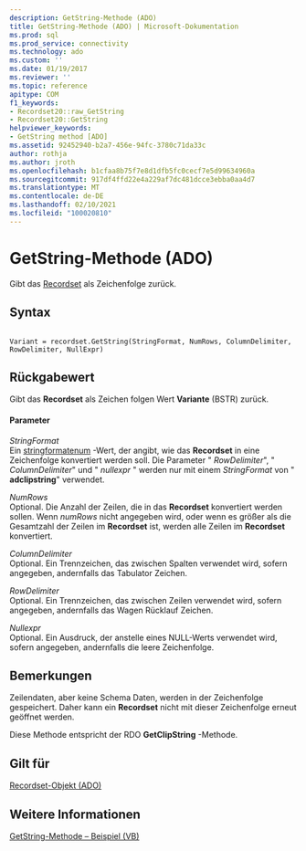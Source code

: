 ```yaml
---
description: GetString-Methode (ADO)
title: GetString-Methode (ADO) | Microsoft-Dokumentation
ms.prod: sql
ms.prod_service: connectivity
ms.technology: ado
ms.custom: ''
ms.date: 01/19/2017
ms.reviewer: ''
ms.topic: reference
apitype: COM
f1_keywords:
- Recordset20::raw_GetString
- Recordset20::GetString
helpviewer_keywords:
- GetString method [ADO]
ms.assetid: 92452940-b2a7-456e-94fc-3780c71da33c
author: rothja
ms.author: jroth
ms.openlocfilehash: b1cfaa8b75f7e8d1dfb5fc0cecf7e5d99634960a
ms.sourcegitcommit: 917df4ffd22e4a229af7dc481dcce3ebba0aa4d7
ms.translationtype: MT
ms.contentlocale: de-DE
ms.lasthandoff: 02/10/2021
ms.locfileid: "100020810"
---
```

# <a name="getstring-method-ado"></a>GetString-Methode (ADO)
Gibt das [Recordset](./recordset-object-ado.md) als Zeichenfolge zurück.  
  
## <a name="syntax"></a>Syntax  
  
```  
  
Variant = recordset.GetString(StringFormat, NumRows, ColumnDelimiter, RowDelimiter, NullExpr)  
```  
  
## <a name="return-value"></a>Rückgabewert  
 Gibt das **Recordset** als Zeichen folgen Wert **Variante** (BSTR) zurück.  
  
#### <a name="parameters"></a>Parameter  
 *StringFormat*  
 Ein [stringformatenum](./stringformatenum.md) -Wert, der angibt, wie das **Recordset** in eine Zeichenfolge konvertiert werden soll. Die Parameter " *RowDelimiter*", " *ColumnDelimiter*" und " *nullexpr* " werden nur mit einem *StringFormat* von " **adclipstring**" verwendet.  
  
 *NumRows*  
 Optional. Die Anzahl der Zeilen, die in das **Recordset** konvertiert werden sollen. Wenn *numRows* nicht angegeben wird, oder wenn es größer als die Gesamtzahl der Zeilen im **Recordset** ist, werden alle Zeilen im **Recordset** konvertiert.  
  
 *ColumnDelimiter*  
 Optional. Ein Trennzeichen, das zwischen Spalten verwendet wird, sofern angegeben, andernfalls das Tabulator Zeichen.  
  
 *RowDelimiter*  
 Optional. Ein Trennzeichen, das zwischen Zeilen verwendet wird, sofern angegeben, andernfalls das Wagen Rücklauf Zeichen.  
  
 *Nullexpr*  
 Optional. Ein Ausdruck, der anstelle eines NULL-Werts verwendet wird, sofern angegeben, andernfalls die leere Zeichenfolge.  
  
## <a name="remarks"></a>Bemerkungen  
 Zeilendaten, aber keine Schema Daten, werden in der Zeichenfolge gespeichert. Daher kann ein **Recordset** nicht mit dieser Zeichenfolge erneut geöffnet werden.  
  
 Diese Methode entspricht der RDO **GetClipString** -Methode.  
  
## <a name="applies-to"></a>Gilt für  
 [Recordset-Objekt (ADO)](./recordset-object-ado.md)  
  
## <a name="see-also"></a>Weitere Informationen  
 [GetString-Methode – Beispiel (VB)](./getstring-method-example-vb.md)